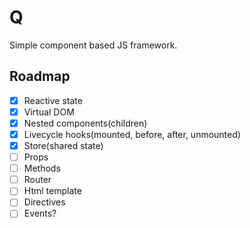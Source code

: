 # Q

Simple component based JS framework.

## Roadmap

- [x] Reactive state
- [x] Virtual DOM
- [x] Nested components(children)
- [x] Livecycle hooks(mounted, before, after, unmounted)
- [x] Store(shared state)
- [ ] Props
- [ ] Methods
- [ ] Router
- [ ] Html template
- [ ] Directives
- [ ] Events?
